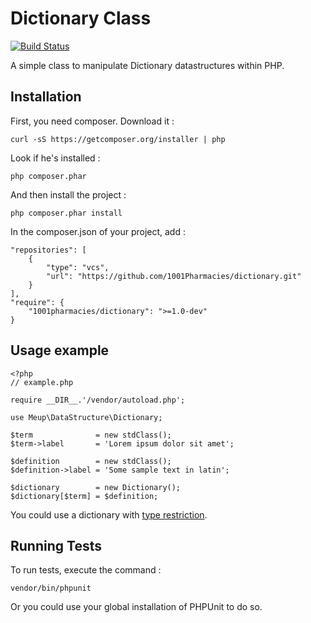 Dictionary Class
================

[![Build Status](https://secure.travis-ci.org/1001pharmacies/dictionary.svg?branch=master)](http://travis-ci.org/1001pharmacies/dictionary)

A simple class to manipulate Dictionary datastructures within PHP.

Installation
------------

First, you need composer. Download it :

    curl -sS https://getcomposer.org/installer | php

Look if he's installed :

    php composer.phar

And then install the project :

    php composer.phar install

In the composer.json of your project, add :

    "repositories": [
        {
            "type": "vcs",
            "url": "https://github.com/1001Pharmacies/dictionary.git"
        }
    ],
    "require": {
        "1001pharmacies/dictionary": ">=1.0-dev"
    }

Usage example
------------- 

    <?php 
    // example.php

    require __DIR__.'/vendor/autoload.php';

    use Meup\DataStructure\Dictionary;

    $term              = new stdClass();
    $term->label       = 'Lorem ipsum dolor sit amet';

    $definition        = new stdClass();
    $definition->label = 'Some sample text in latin';

    $dictionary        = new Dictionary();
    $dictionary[$term] = $definition;

You could use a dictionary with [type restriction](doc/types.md).

Running Tests
-------------

To run tests, execute the command :

    vendor/bin/phpunit

Or you could use your global installation of PHPUnit to do so.

